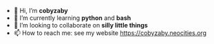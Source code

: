 - 👋 Hi, I’m **cobyzaby**
- 🌱 I’m currently learning **python** and **bash**
- 💞️ I’m looking to collaborate on **silly little things**
- 📫 How to reach me: see my website https://cobyzaby.neocities.org
